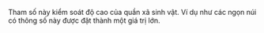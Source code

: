 Tham số này kiểm soát độ cao của quần xã sinh vật. Ví dụ như các ngọn núi có thông số này được đặt thành một giá trị lớn.